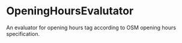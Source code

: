 # **OpeningHoursEvalutator** #
An evaluator for opening hours tag according to OSM opening hours specification.